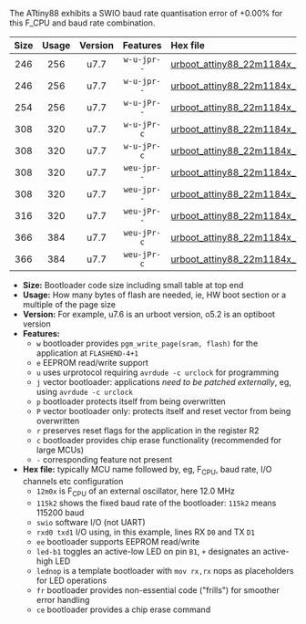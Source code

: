 The ATtiny88 exhibits a SWIO baud rate quantisation error of +0.00% for this F_CPU and baud rate combination.

|Size|Usage|Version|Features|Hex file|
|:-:|:-:|:-:|:-:|:--|
|246|256|u7.7|`w-u-jpr--`|[urboot_attiny88_22m1184x_++76k8_swio_rxd7_txd6_led+d0.hex](https://raw.githubusercontent.com/stefanrueger/urboot.hex/main/mcus/attiny88/external_oscillator/fcpu_22m1184x/br_++76k8/urboot_attiny88_22m1184x_++76k8_swio_rxd7_txd6_led+d0.hex)|
|246|256|u7.7|`w-u-jpr--`|[urboot_attiny88_22m1184x_++76k8_swio_rxd7_txd6_lednop.hex](https://raw.githubusercontent.com/stefanrueger/urboot.hex/main/mcus/attiny88/external_oscillator/fcpu_22m1184x/br_++76k8/urboot_attiny88_22m1184x_++76k8_swio_rxd7_txd6_lednop.hex)|
|254|256|u7.7|`w-u-jPr--`|[urboot_attiny88_22m1184x_++76k8_swio_rxd7_txd6.hex](https://raw.githubusercontent.com/stefanrueger/urboot.hex/main/mcus/attiny88/external_oscillator/fcpu_22m1184x/br_++76k8/urboot_attiny88_22m1184x_++76k8_swio_rxd7_txd6.hex)|
|308|320|u7.7|`w-u-jPr-c`|[urboot_attiny88_22m1184x_++76k8_swio_rxd7_txd6_led+d0_fr_ce.hex](https://raw.githubusercontent.com/stefanrueger/urboot.hex/main/mcus/attiny88/external_oscillator/fcpu_22m1184x/br_++76k8/urboot_attiny88_22m1184x_++76k8_swio_rxd7_txd6_led+d0_fr_ce.hex)|
|308|320|u7.7|`w-u-jPr-c`|[urboot_attiny88_22m1184x_++76k8_swio_rxd7_txd6_lednop_fr_ce.hex](https://raw.githubusercontent.com/stefanrueger/urboot.hex/main/mcus/attiny88/external_oscillator/fcpu_22m1184x/br_++76k8/urboot_attiny88_22m1184x_++76k8_swio_rxd7_txd6_lednop_fr_ce.hex)|
|308|320|u7.7|`weu-jpr--`|[urboot_attiny88_22m1184x_++76k8_swio_rxd7_txd6_ee_led+d0.hex](https://raw.githubusercontent.com/stefanrueger/urboot.hex/main/mcus/attiny88/external_oscillator/fcpu_22m1184x/br_++76k8/urboot_attiny88_22m1184x_++76k8_swio_rxd7_txd6_ee_led+d0.hex)|
|308|320|u7.7|`weu-jpr--`|[urboot_attiny88_22m1184x_++76k8_swio_rxd7_txd6_ee_lednop.hex](https://raw.githubusercontent.com/stefanrueger/urboot.hex/main/mcus/attiny88/external_oscillator/fcpu_22m1184x/br_++76k8/urboot_attiny88_22m1184x_++76k8_swio_rxd7_txd6_ee_lednop.hex)|
|316|320|u7.7|`weu-jPr--`|[urboot_attiny88_22m1184x_++76k8_swio_rxd7_txd6_ee.hex](https://raw.githubusercontent.com/stefanrueger/urboot.hex/main/mcus/attiny88/external_oscillator/fcpu_22m1184x/br_++76k8/urboot_attiny88_22m1184x_++76k8_swio_rxd7_txd6_ee.hex)|
|366|384|u7.7|`weu-jPr-c`|[urboot_attiny88_22m1184x_++76k8_swio_rxd7_txd6_ee_led+d0_fr_ce.hex](https://raw.githubusercontent.com/stefanrueger/urboot.hex/main/mcus/attiny88/external_oscillator/fcpu_22m1184x/br_++76k8/urboot_attiny88_22m1184x_++76k8_swio_rxd7_txd6_ee_led+d0_fr_ce.hex)|
|366|384|u7.7|`weu-jPr-c`|[urboot_attiny88_22m1184x_++76k8_swio_rxd7_txd6_ee_lednop_fr_ce.hex](https://raw.githubusercontent.com/stefanrueger/urboot.hex/main/mcus/attiny88/external_oscillator/fcpu_22m1184x/br_++76k8/urboot_attiny88_22m1184x_++76k8_swio_rxd7_txd6_ee_lednop_fr_ce.hex)|

- **Size:** Bootloader code size including small table at top end
- **Usage:** How many bytes of flash are needed, ie, HW boot section or a multiple of the page size
- **Version:** For example, u7.6 is an urboot version, o5.2 is an optiboot version
- **Features:**
  + `w` bootloader provides `pgm_write_page(sram, flash)` for the application at `FLASHEND-4+1`
  + `e` EEPROM read/write support
  + `u` uses urprotocol requiring `avrdude -c urclock` for programming
  + `j` vector bootloader: applications *need to be patched externally*, eg, using `avrdude -c urclock`
  + `p` bootloader protects itself from being overwritten
  + `P` vector bootloader only: protects itself and reset vector from being overwritten
  + `r` preserves reset flags for the application in the register R2
  + `c` bootloader provides chip erase functionality (recommended for large MCUs)
  + `-` corresponding feature not present
- **Hex file:** typically MCU name followed by, eg, F<sub>CPU</sub>, baud rate, I/O channels etc configuration
  + `12m0x` is F<sub>CPU</sub> of an external oscillator, here 12.0 MHz
  + `115k2` shows the fixed baud rate of the bootloader: `115k2` means 115200 baud
  + `swio` software I/O (not UART)
  + `rxd0 txd1` I/O using, in this example, lines RX `D0` and TX `D1`
  + `ee` bootloader supports EEPROM read/write
  + `led-b1` toggles an active-low LED on pin `B1`, `+` designates an active-high LED
  + `lednop` is a template bootloader with `mov rx,rx` nops as placeholders for LED operations
  + `fr` bootloader provides non-essential code ("frills") for smoother error handling
  + `ce` bootloader provides a chip erase command

